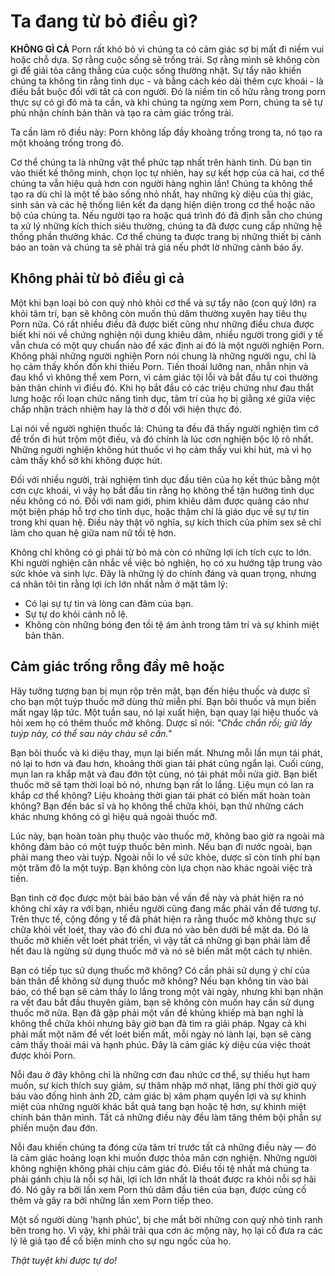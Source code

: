 # Ta đang từ bỏ điều gì?

**KHÔNG GÌ CẢ** Porn rất khó bỏ vì chúng ta có cảm giác sợ bị mất đi niềm vui hoặc chỗ dựa. Sợ rằng cuộc sống sẽ trống trải. Sợ rằng mình sẽ không còn gì để giải tỏa căng thẳng của cuộc sống thường nhật. Sự tẩy não khiến chúng ta không tin rằng tình dục - và bằng cách kéo dài thêm cực khoái - là điều bắt buộc đối với tất cả con người. Đó là niềm tin cố hữu rằng trong porn thực sự có gì đó mà ta cần, và khi chúng ta ngừng xem Porn, chúng ta sẽ tự phủ nhận chính bản thân và tạo ra cảm giác trống trải.

Ta cần làm rõ điều này: Porn không lấp đầy khoảng trống trong ta, nó tạo ra một khoảng trống trong đó.

Cơ thể chúng ta là những vật thể phức tạp nhất trên hành tinh. Dù bạn tin vào thiết kế thông minh, chọn lọc tự nhiên, hay sự kết hợp của cả hai, cơ thể chúng ta vẫn hiệu quả hơn con người hàng nghìn lần! Chúng ta không thể tạo ra dù chỉ là một tế bào sống nhỏ nhất, hay những kỳ diệu của thị giác, sinh sản và các hệ thống liên kết đa dạng hiện diện trong cơ thể hoặc não bộ của chúng ta. Nếu người tạo ra hoặc quá trình đó đã định sẵn cho chúng ta xử lý những kích thích siêu thường, chúng ta đã được cung cấp những hệ thống phần thưởng khác. Cơ thể chúng ta được trang bị những thiết bị cảnh báo an toàn và chúng ta sẽ phải trả giá nếu phớt lờ những cảnh báo ấy.

## Không phải từ bỏ điều gì cả

Một khi bạn loại bỏ con quỷ nhỏ khỏi cơ thể và sự tẩy não (con quỷ lớn) ra khỏi tâm trí, bạn sẽ không còn muốn thủ dâm thường xuyên hay tiêu thụ Porn nữa. Có rất nhiều điều đã được biết cũng như những điều chưa được biết khi nói về chứng nghiện nội dung khiêu dâm, nhiều người trong giới y tế vẫn chưa có một quy chuẩn nào để xác định ai đó là một người nghiện Porn. Không phải những người nghiện Porn nói chung là những người ngu, chỉ là họ cảm thấy khốn đốn khi thiếu Porn. Tiến thoái lưỡng nan, nhẫn nhịn và đau khổ vì không thể xem Porn, vì cảm giác tội lỗi và bắt đầu tự coi thường bản thân chính vì điều đó. Khi họ bắt đầu có các triệu chứng như đau thắt lưng hoặc rối loạn chức năng tình dục, tâm trí của họ bị giằng xé giữa việc chấp nhận trách nhiệm hay là thờ ơ đối với hiện thực đó.

Lại nói về người nghiện thuốc lá: Chúng ta đều đã thấy người nghiện tìm cớ để trốn đi hút trộm một điếu, và đó chính là lúc cơn nghiện bộc lộ rõ nhất. Những người nghiện không hút thuốc vì họ cảm thấy vui khi hút, mà vì họ cảm thấy khổ sở khi không được hút.

Đối với nhiều người, trải nghiệm tình dục đầu tiên của họ kết thúc bằng một cơn cực khoái, vì vậy họ bắt đầu tin rằng họ không thể tận hưởng tình dục nếu không có nó. Đối với nam giới, phim khiêu dâm được quảng cáo như một biện pháp hỗ trợ cho tình dục, hoặc thậm chí là giáo dục về sự tự tin trong khi quan hệ. Điều này thật vô nghĩa, sự kích thích của phim sex sẽ chỉ làm cho quan hệ giữa nam nữ tồi tệ hơn.

Không chỉ không có gì phải từ bỏ mà còn có những lợi ích tích cực to lớn. Khi người nghiện cân nhắc về việc bỏ nghiện, họ có xu hướng tập trung vào sức khỏe và sinh lực. Đây là những lý do chính đáng và quan trọng, nhưng cá nhân tôi tin rằng lợi ích lớn nhất nằm ở mặt tâm lý:

- Có lại sự tự tin và lòng can đảm của bạn.
- Sự tự do khỏi cảnh nô lệ.
- Không còn những bóng đen tồi tệ ám ảnh trong tâm trí và sự khinh miệt bản thân.

## Cảm giác trống rỗng đầy mê hoặc

Hãy tưởng tượng bạn bị mụn rộp trên mặt, bạn đến hiệu thuốc và dược sĩ cho bạn một tuýp thuốc mỡ dùng thử miễn phí. Bạn bôi thuốc và mụn biến mất ngay lập tức. Một tuần sau, nó lại xuất hiện, bạn quay lại hiệu thuốc và hỏi xem họ có thêm thuốc mỡ không. Dược sĩ nói: *"Chắc chắn rồi; giữ lấy tuýp này, có thể sau này cháu sẽ cần."*

Bạn bôi thuốc và kì diệu thay, mụn lại biến mất. Nhưng mỗi lần mụn tái phát, nó lại to hơn và đau hơn, khoảng thời gian tái phát cũng ngắn lại. Cuối cùng, mụn lan ra khắp mặt và đau đớn tột cùng, nó tái phát mỗi nửa giờ. Bạn biết thuốc mỡ sẽ tạm thời loại bỏ nó, nhưng bạn rất lo lắng. Liệu mụn có lan ra khắp cơ thể không? Liệu khoảng thời gian tái phát có biến mất hoàn toàn không? Bạn đến bác sĩ và họ không thể chữa khỏi, bạn thử những cách khác nhưng không có gì hiệu quả ngoài thuốc mỡ.

Lúc này, bạn hoàn toàn phụ thuộc vào thuốc mỡ, không bao giờ ra ngoài mà không đảm bảo có một tuýp thuốc bên mình. Nếu bạn đi nước ngoài, bạn phải mang theo vài tuýp. Ngoài nỗi lo về sức khỏe, dược sĩ còn tính phí bạn một trăm đô la một tuýp. Bạn không còn lựa chọn nào khác ngoài việc trả tiền.

Bạn tình cờ đọc được một bài báo bàn về vấn đề này và phát hiện ra nó không chỉ xảy ra với bạn, nhiều người cũng đang mắc phải vấn đề tương tự. Trên thực tế, cộng đồng y tế đã phát hiện ra rằng thuốc mỡ không thực sự chữa khỏi vết loét, thay vào đó chỉ đưa nó vào bên dưới bề mặt da. Đó là thuốc mỡ khiến vết loét phát triển, vì vậy tất cả những gì bạn phải làm để hết đau là ngừng sử dụng thuốc mỡ và nó sẽ biến mất một cách tự nhiên.

Bạn có tiếp tục sử dụng thuốc mỡ không? Có cần phải sử dụng ý chí của bản thân để không sử dụng thuốc mỡ không? Nếu bạn không tin vào bài báo, có thể bạn sẽ cảm thấy lo lắng trong một vài ngày, nhưng khi bạn nhận ra vết đau bắt đầu thuyên giảm, bạn sẽ không còn muốn hay cần sử dụng thuốc mỡ nữa. Bạn đã gặp phải một vấn đề khủng khiếp mà bạn nghĩ là không thể chữa khỏi nhưng bây giờ bạn đã tìm ra giải pháp. Ngay cả khi phải mất một năm để vết loét biến mất, mỗi ngày nó lành lại, bạn sẽ càng cảm thấy thoải mái và hạnh phúc. Đây là cảm giác kỳ diệu của việc thoát được khỏi Porn.

Nỗi đau ở đây không chỉ là những cơn đau nhức cơ thể, sự thiếu hụt ham muốn, sự kích thích suy giảm, sự thâm nhập mờ nhạt, lãng phí thời giờ quý báu vào đống hình ảnh 2D, cảm giác bị xâm phạm quyền lợi và sự khinh miệt của những người khác bắt quả tang bạn hoặc tệ hơn, sự khinh miệt chính bản thân mình. Tất cả những điều này đều làm tăng thêm bội phần sự phiền muộn đau đớn.

Nỗi đau khiến chúng ta đóng cửa tâm trí trước tất cả những điều này — đó là cảm giác hoảng loạn khi muốn được thỏa mãn cơn nghiện. Những người không nghiện không phải chịu cảm giác đó. Điều tồi tệ nhất mà chúng ta phải gánh chịu là nỗi sợ hãi, lợi ích lớn nhất là thoát được ra khỏi nỗi sợ hãi đó. Nó gây ra bởi lần xem Porn thủ dâm đầu tiên của bạn, được củng cố thêm và gây ra bởi những lần xem Porn tiếp theo.

Một số người dùng 'hạnh phúc', bị che mắt bởi những con quỷ nhỏ tinh ranh bên trong họ. Vì vậy, khi phải trải qua cơn ác mộng này, họ lại cố đưa ra các lý lẽ giả tạo để cố biện minh cho sự ngu ngốc của họ.

*Thật tuyệt khi được tự do!*